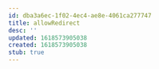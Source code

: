 ```yaml
---
id: dba3a6ec-1f02-4ec4-ae8e-4061ca277747
title: allowRedirect
desc: ''
updated: 1618573905038
created: 1618573905038
stub: true
---
```


